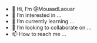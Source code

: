 - 👋 Hi, I’m @MouaadLaouar
- 👀 I’m interested in ...
- 🌱 I’m currently learning ...
- 💞️ I’m looking to collaborate on ...
- 📫 How to reach me ...

<!---
MouaadLaouar/MouaadLaouar is a ✨ special ✨ repository because its `README.md` (this file) appears on your GitHub profile.
You can click the Preview link to take a look at your changes.
--->
